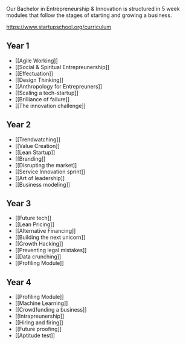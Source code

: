 Our Bachelor in Entrepreneurship & Innovation is structured in 5 week modules that follow the stages of starting and growing a business.



https://www.startupschool.org/curriculum


## Year 1
* [[Agile Working]]
* [[Social & Spiritual Entrepreunership]]
* [[Effectuation]]
* [[Design Thinking]]
* [[Anthropology for Entrepreuners]]
* [[Scaling a tech-startup]]
* [[Brilliance of failure]]
* [[The innovation challenge]]

## Year 2
* [[Trendwatching]]
* [[Value Creation]]
* [[Lean Startup]]
* [[Branding]]
* [[Disrupting the market]]
* [[Service Innovation sprint]]
* [[Art of leadership]]
* [[Business modeling]]

## Year 3
* [[Future tech]]
* [[Lean Pricing]]
* [[Alternative Financing]]
* [[Building the next unicorn]]
* [[Growth Hacking]]
* [[Preventing legal mistakes]]
* [[Data crunching]]
* [[Profiling Module]]

## Year 4

* [[Profiling Module]]
* [[Machine Learning]]
* [[Crowdfunding a business]]
* [[Intrapreunership]]
* [[Hiring and firing]]
* [[Future proofing]]
* [[Aptitude test]]